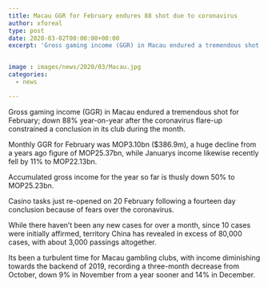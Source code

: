 ```yaml
---
title: Macau GGR for February endures 88 shot due to coronavirus
author: xforeal 
type: post
date: 2020-03-02T00:00:00+00:00
excerpt: 'Gross gaming income (GGR) in Macau endured a tremendous shot for February; down 88&amp;percnt; year-on-year after the coronavirus episode constrained a conclusion in its gambling clubs during the month '


image : images/news/2020/03/Macau.jpg
categories:
  - news

---
```

Gross gaming income (GGR) in Macau endured a tremendous shot for February; down 88&percnt; year-on-year after the coronavirus flare-up constrained a conclusion in its club during the month. 

Monthly GGR for February was MOP3.10bn ($386.9m), a huge decline from a years ago figure of MOP25.37bn, while Januarys income likewise recently fell by 11&percnt; to MOP22.13bn. 

Accumulated gross income for the year so far is thusly down 50&percnt; to MOP25.23bn. 

Casino tasks just re-opened on 20 February following a fourteen day conclusion because of fears over the coronavirus. 

While there haven&#8217;t been any new cases for over a month, since 10 cases were initially affirmed, territory China has revealed in excess of 80,000 cases, with about 3,000 passings altogether. 

Its been a turbulent time for Macau gambling clubs, with income diminishing towards the backend of 2019, recording a three-month decrease from October, down 9&percnt; in November from a year sooner and 14&percnt; in December.